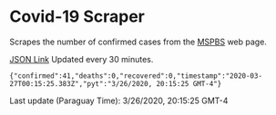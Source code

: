 # Covid-19 Scraper

Scrapes the number of confirmed cases from the [MSPBS](https://www.mspbs.gov.py/covid-19.php) web page.

[JSON Link](https://jmayalag.github.io/covid19-scrape/cases.json)
Updated every 30 minutes.
```
{"confirmed":41,"deaths":0,"recovered":0,"timestamp":"2020-03-27T00:15:25.383Z","pyt":"3/26/2020, 20:15:25 GMT-4"}
```
Last update (Paraguay Time): 3/26/2020, 20:15:25 GMT-4